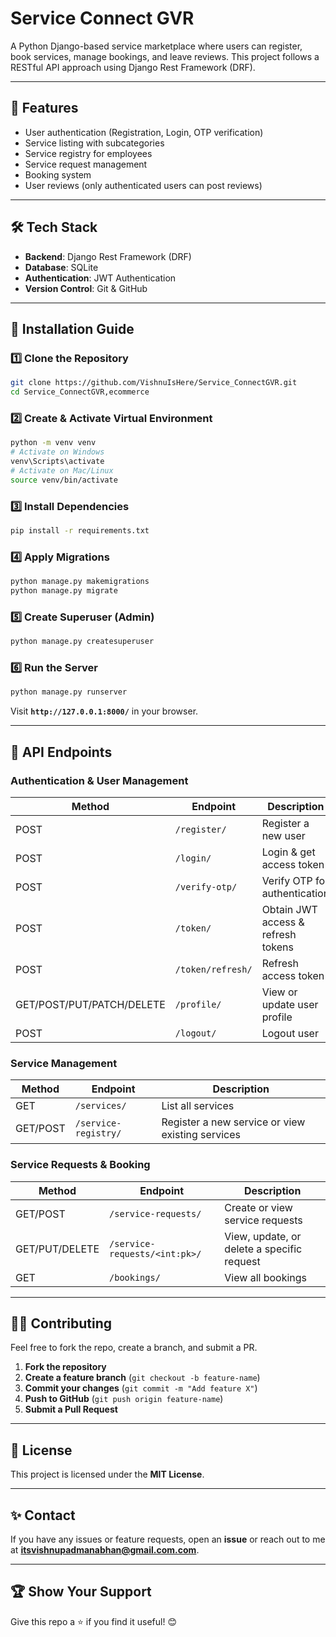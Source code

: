 # **Service Connect GVR**

A Python Django-based service marketplace where users can register, book services, manage bookings, and leave reviews. This project follows a RESTful API approach using Django Rest Framework (DRF).

---

## 🚀 **Features**
- User authentication (Registration, Login, OTP verification)
- Service listing with subcategories
- Service registry for employees
- Service request management
- Booking system
- User reviews (only authenticated users can post reviews)

---

## 🛠 **Tech Stack**
- **Backend**: Django Rest Framework (DRF)
- **Database**: SQLite
- **Authentication**: JWT Authentication
- **Version Control**: Git & GitHub

---

## 🔧 **Installation Guide**

### **1️⃣ Clone the Repository**
```sh
git clone https://github.com/VishnuIsHere/Service_ConnectGVR.git
cd Service_ConnectGVR,ecommerce
```

### **2️⃣ Create & Activate Virtual Environment**
```sh
python -m venv venv
# Activate on Windows
venv\Scripts\activate
# Activate on Mac/Linux
source venv/bin/activate
```

### **3️⃣ Install Dependencies**
```sh
pip install -r requirements.txt
```

### **4️⃣ Apply Migrations**
```sh
python manage.py makemigrations
python manage.py migrate
```

### **5️⃣ Create Superuser (Admin)**
```sh
python manage.py createsuperuser
```

### **6️⃣ Run the Server**
```sh
python manage.py runserver
```
Visit **`http://127.0.0.1:8000/`** in your browser.

---

## 📌 **API Endpoints**

### **Authentication & User Management**
| Method | Endpoint | Description |
|--------|---------|------------|
| POST | `/register/` | Register a new user |
| POST | `/login/` | Login & get access token |
| POST | `/verify-otp/` | Verify OTP for authentication |
| POST | `/token/` | Obtain JWT access & refresh tokens |
| POST | `/token/refresh/` | Refresh access token |
| GET/POST/PUT/PATCH/DELETE | `/profile/` | View or update user profile |
| POST | `/logout/` | Logout user |

### **Service Management**
| Method | Endpoint | Description |
|--------|---------|------------|
| GET | `/services/` | List all services |
| GET/POST | `/service-registry/` | Register a new service or view existing services |

### **Service Requests & Booking**
| Method | Endpoint | Description |
|--------|---------|------------|
| GET/POST | `/service-requests/` | Create or view service requests |
| GET/PUT/DELETE | `/service-requests/<int:pk>/` | View, update, or delete a specific request |
| GET | `/bookings/` | View all bookings |

---

## 👨‍💻 **Contributing**
Feel free to fork the repo, create a branch, and submit a PR.

1. **Fork the repository**  
2. **Create a feature branch** (`git checkout -b feature-name`)  
3. **Commit your changes** (`git commit -m "Add feature X"`)  
4. **Push to GitHub** (`git push origin feature-name`)  
5. **Submit a Pull Request**

---

## 📜 **License**
This project is licensed under the **MIT License**.

---

## ✨ **Contact**
If you have any issues or feature requests, open an **issue** or reach out to me at **itsvishnupadmanabhan@gmail.com.com**.

---

## 🏆 **Show Your Support**
Give this repo a ⭐ if you find it useful! 😊


